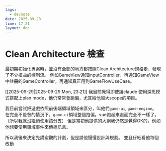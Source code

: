 ```yaml
---
tags:
  - devnote
date: 2025-09-28
time: 17:21
layout: doc
---
```


# Clean Architecture 檢查

<DocDate :date="$frontmatter.date" />

最初期初始化專案時，並沒有全部的地方都按照Clean Architecture規格走，發現了不少扭曲的控制流。
例如GameView通知inputController，再通知GameView中註冊的GameController，再通知真正用到GameFlowUseCase。

[[2025-09-29|2025-09-29 Mon, 23:21]]
我目前覺得即使讓claude 使用深思模式搭配上plan mode，他仍常常會跑偏，尤其給他越大scope的項目。

我目前嘗試把遊戲依照前後端領域領域來區分，叫他們`game-ui`, `game-engine`。
在完全不監督的情況下，`game-ui`領域整個跑偏，vue跑起來畫面完全不一樣了。（所以我就沒繼續使用該分支）
但是當初他提供的大綱我仍然是覺得OK的。例如他想要使用領域事件來傳遞訊息。

所以我後來決定先講宏觀的計劃，但是請他慢慢設計與規劃。
並且仔細看他每個改動